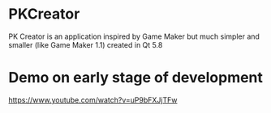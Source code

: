 # PKCreator		
PK Creator is an application inspired by Game Maker but much simpler and smaller (like Game Maker 1.1) created in Qt 5.8

# Demo on early stage of development
https://www.youtube.com/watch?v=uP9bFXJjTFw

